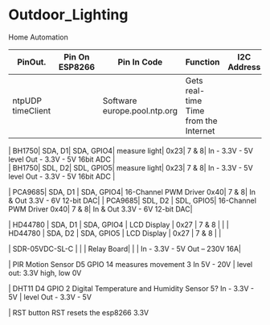 # Outdoor_Lighting
 Home Automation

| PinOut.   |	Pin On ESP8266   |	Pin In Code   |	Function   |	I2C Address   |	RJ45   |	Technical specs   |
| ------------- | -------------  | -------------  | -------------  | -------------  | -------------  | -------------  |
| ntpUDP timeClient   | 		|   Software  europe.pool.ntp.org   |	Gets real-time Time from the Internet   |      |      |       |
 			
						
| BH1750|    	SDA, D1|    	SDA, GPIO4|    	measure light|   	0x23|   	7 & 8|   	In - 3.3V - 5V level Out - 3.3V - 5V 16bit ADC |   
| BH1750|    	SDL, D2|    	SDL, GPIO5|    	measure light|   	0x23|   	7 & 8|   	In - 3.3V - 5V level Out - 3.3V - 5V 16bit ADC |  


						
| PCA9685|	SDA, D1 |	SDA, GPIO4|	16-Channel PWM Driver	0x40|	        7 & 8|	        In & Out 3.3V - 6V 12-bit DAC|
| PCA9685|	SDL, D2 |	SDL, GPIO5|	16-Channel PWM Driver	0x40|	        7 & 8|	        In & Out 3.3V - 6V 12-bit DAC|

						
| HD44780 |	SDA, D1 |	SDA, GPIO4 |	LCD Display |		0x27 |		7 & 8 |       |	
| HD44780 |	SDA, D2 |	SDA, GPIO5 |	LCD Display |		0x27 |		7 & 8 |       |	

						
| SDR-05VDC-SL-C |	|   |		Relay Board|    |     |			In - 3.3V - 5V  Out – 230V 16A|
						
| PIR Motion Sensor	D5	GPIO 14	measures movement		3	In 5V - 20V
| level out: 3.3V high, low 0V
						
| DHT11	D4 	GPIO 2	Digital Temperature and Humidity Sensor		5?	In - 3.3V - 5V
| level Out - 3.3V - 5V 
						
| RST button	RST		resets the esp8266			3.3V
